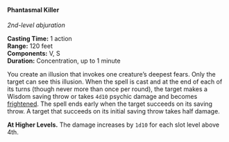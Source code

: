 #### Phantasmal Killer
<!-- markdownlint-disable link-image-reference-definitions -->
[_metadata_:spell_name]:- "Phantasmal Killer"
[_metadata_:spell_level]:- "2"
[_metadata_:spell_school]:- "abjuration"
[_metadata_:ritual]:- "false"
[_metadata_:casting_time_amount]:- "1"
[_metadata_:casting_time_unit]:- "action"
[_metadata_:range]:- "120 feet"
[_metadata_:target]:- "one creature"
[_metadata_:components_verbal]:- "true"
[_metadata_:components_somatic]:- "true"
[_metadata_:components_material]:- "false"
[_metadata_:duration]:- "1 minute"
[_metadata_:concentration]:- "true"
[_metadata_:saving_throw]:- "Wisdom"
[_metadata_:saving_throw_success]:- "halves_damage, special"
[_metadata_:damage_formula]:- "4d10"
[_metadata_:damage_type]:- "psychic"
[_metadata_:compared_to_wotc_srd_5.1]:- "mechanics_different_wording_different"
[_metadata_:compared_to_a5e_srd]:- "mechanics_different_wording_different"
<!-- markdownlint-disable-next-line no-emphasis-as-heading -->
_2nd-level abjuration_

**Casting Time:** 1 action \
**Range:** 120 feet \
**Components:** V, S \
**Duration:** Concentration, up to 1 minute

You create an illusion that invokes one creature’s deepest fears.
Only the target can see this illusion.
When the spell is cast and at the end of each of its turns (though never more than once per round), the target makes a Wisdom saving throw or takes `4d10` psychic damage and becomes [frightened](#Conditions_frightened).
The spell ends early when the target succeeds on its saving throw.
A target that succeeds on its initial saving throw takes half damage.

**At Higher Levels.**
The damage increases by `1d10` for each slot level above 4th.
